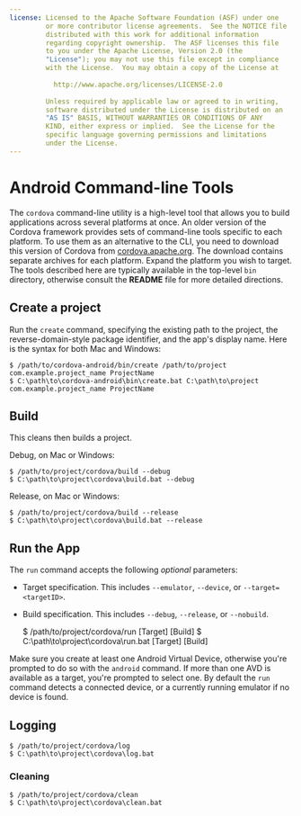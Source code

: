 ```yaml
---
license: Licensed to the Apache Software Foundation (ASF) under one
         or more contributor license agreements.  See the NOTICE file
         distributed with this work for additional information
         regarding copyright ownership.  The ASF licenses this file
         to you under the Apache License, Version 2.0 (the
         "License"); you may not use this file except in compliance
         with the License.  You may obtain a copy of the License at
         
           http://www.apache.org/licenses/LICENSE-2.0
         
         Unless required by applicable law or agreed to in writing,
         software distributed under the License is distributed on an
         "AS IS" BASIS, WITHOUT WARRANTIES OR CONDITIONS OF ANY
         KIND, either express or implied.  See the License for the
         specific language governing permissions and limitations
         under the License.
---
```


# Android Command-line Tools

The `cordova` command-line utility is a high-level tool that allows
you to build applications across several platforms at once. An older
version of the Cordova framework provides sets of command-line tools
specific to each platform. To use them as an alternative to the CLI,
you need to download this version of Cordova from
[cordova.apache.org](http://cordova.apache.org). The download contains
separate archives for each platform. Expand the platform you wish to
target. The tools described here are typically available in the
top-level `bin` directory, otherwise consult the __README__ file for
more detailed directions.

## Create a project

Run the `create` command, specifying the existing path to the project,
the reverse-domain-style package identifier, and the app's display
name.  Here is the syntax for both Mac and Windows:

    $ /path/to/cordova-android/bin/create /path/to/project com.example.project_name ProjectName
    $ C:\path\to\cordova-android\bin\create.bat C:\path\to\project com.example.project_name ProjectName

## Build

This cleans then builds a project.

Debug, on Mac or Windows:

    $ /path/to/project/cordova/build --debug
    $ C:\path\to\project\cordova\build.bat --debug

Release, on Mac or Windows:

    $ /path/to/project/cordova/build --release
    $ C:\path\to\project\cordova\build.bat --release

## Run the App

The `run` command accepts the following _optional_ parameters:

* Target specification. This includes `--emulator`, `--device`, or `--target=<targetID>`.

* Build specification. This includes `--debug`, `--release`, or `--nobuild`.

    $ /path/to/project/cordova/run [Target] [Build]
    $ C:\path\to\project\cordova\run.bat [Target] [Build]

Make sure you create at least one Android Virtual Device, otherwise
you're prompted to do so with the `android` command.  If more than one
AVD is available as a target, you're prompted to select one. By
default the `run` command detects a connected device, or a currently
running emulator if no device is found.

## Logging

    $ /path/to/project/cordova/log
    $ C:\path\to\project\cordova\log.bat

### Cleaning

    $ /path/to/project/cordova/clean
    $ C:\path\to\project\cordova\clean.bat
